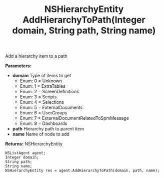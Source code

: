 ﻿---
uid: crmscript_ref_NSListAgent_AddHierarchyToPath
title: NSHierarchyEntity AddHierarchyToPath(Integer domain, String path, String name)
intellisense: NSListAgent.AddHierarchyToPath
keywords: NSListAgent, AddHierarchyToPath
so.topic: reference
---

Add a hierarchy item to a path

**Parameters:**
 - **domain** Type of items to get
     - Enum: 0 = Unknown 
     - Enum: 1 = ExtraTables 
     - Enum: 2 = ScreenDefinitions 
     - Enum: 3 = Scripts 
     - Enum: 4 = Selections 
     - Enum: 5 = ExternalDocuments 
     - Enum: 6 = UserGroups 
     - Enum: 7 = ExternalDocumentRelatedToSpmMessage 
     - Enum: 8 = Dashboards 
 - **path** Hierarchy path to parent item
 - **name** Name of node to add

**Returns:** NSHierarchyEntity

```crmscript
NSListAgent agent;
Integer domain;
String path;
String name;
NSHierarchyEntity res = agent.AddHierarchyToPath(domain, path, name);
```

